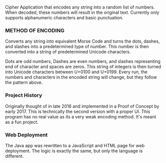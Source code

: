Cipher Application that encodes any string into a random list of numbers. When decoded, these numbers will result in the original text.
Currently only supports alphanumeric characters and basic punctuation.

### METHOD OF ENCODING ###
Converts any string into equivalent Morse Code and turns the dots, dashes, and slashes into a predetermined type of number. This number is then converted into 
a string of predetermined Unicode characters.

Dots are odd numbers, Dashes are even numbers, and slashes representing end of character and spaces are zeros. This string of integers is then
turned into Unicode characters between U+0100 and U+0199.
Every run, the numbers and characters in the encoded string will change, but they follow the pattern above.

### Project History ###
Originally thought of in late 2016 and implemented in a Proof of Concept by early 2017. This is technically the second version with a proper UI.
This program has no real value as its a very weak encoding method. It's meant as a fun project.

### Web Deployment ###
The Java app was rewritten to a JavaScript and HTML page for web deployment. The logic is exactly the same, but only the language is different.